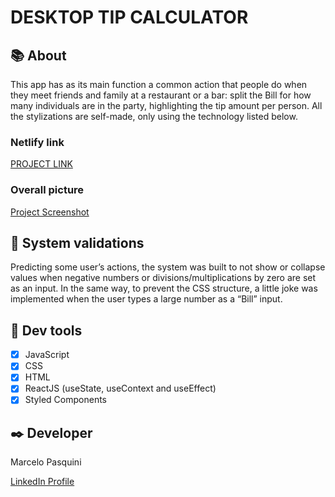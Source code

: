 # DESKTOP TIP CALCULATOR


## 📚 About

This app has as its main function a common action that people do when they meet friends and family at a restaurant or a bar: split the Bill for how many individuals are in the party, highlighting the tip amount per person. 
All the stylizations are self-made, only using the technology listed below.

### Netlify link

[PROJECT LINK](https://mpasquini-desktop-tip-calculator.netlify.app/)

### Overall picture

[Project Screenshot]( https://github.com/MarceloPasquiniB/reactjs-desktop-tip-calculator/blob/master/desktop-tip-calculator.png)

## 🚫 System validations

Predicting some user’s actions, the system was built to not show or collapse values when negative numbers or divisions/multiplications by zero are set as an input. In the same way, to prevent the CSS structure, a little joke was implemented when the user types a large number as a “Bill” input.

## 🔧 Dev tools


-	[X] JavaScript
-	[X] CSS
-	[X] HTML
-	[X] ReactJS (useState, useContext and useEffect)
-	[X] Styled Components

## ✒️ Developer

Marcelo Pasquini

 [LinkedIn Profile](https://www.linkedin.com/in/mpbrazil/)
